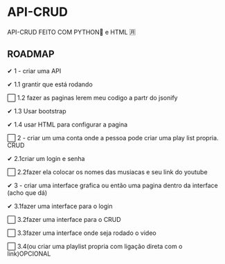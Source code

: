 # API-CRUD
API-CRUD FEITO COM PYTHON🐍 e HTML 🈷

## ROADMAP

✔   1 - criar uma API

✔      1.1 grantir que está rodando

⬜     1.2 fazer as paginas lerem meu codigo a partr do jsonify
       
✔      1.3 Usar bootstrap
       
✔      1.4 usar HTML para configurar a pagina

⬜  2 - criar um uma conta onde a pessoa pode criar uma play list propria. CRUD

✔      2.1criar um login e senha 

⬜      2.2fazer ela colocar os nomes das musiacas e seu link do youtube

✔  3 - criar uma interface grafica ou então uma pagina dentro da interface (acho que dá)

✔      3.1fazer uma interface para o login

⬜     3.2fazer uma interface para o CRUD

⬜      3.3fazer uma interface onde seja rodado o video

⬜     3.4(ou criar uma playlist propria com ligação direta com o link)OPCIONAL

